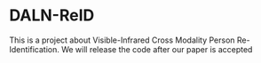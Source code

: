 # DALN-ReID
This is a project about Visible-Infrared Cross Modality Person Re-Identification.
We will release the code after our paper is accepted
